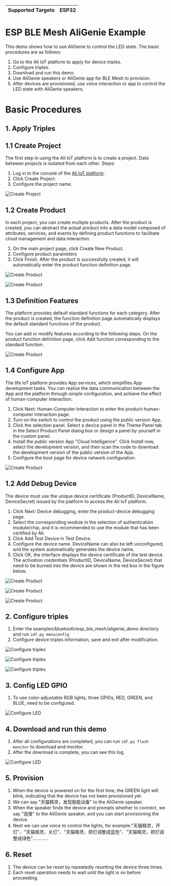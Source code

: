 | Supported Targets | ESP32 |
| ----------------- | ----- |

ESP BLE Mesh AliGenie Example
=============================

This demo shows how to use AliGenie to control the LED state. The basic procedures are as follows:

1. Go to the Ali IoT platform to apply for device triples.
2. Configure triples.
3. Download and run this demo.
4. Use AliGenie speakers or AliGenie app for BLE Mesh to provision.
5. After devices are provisioned, use voice interaction or app to control the LED state with AliGenie speakers.

# Basic Procedures

## 1. Apply Triples

## 1.1 Create Project

The first step in using the Ali IoT platform is to create a project. Data between projects is isolated from each other. Steps:

1. Log in to the console of the [Ali IoT platform](https://living.aliyun.com/?spm=a2c4g.11186623.2.13.4d219931TRSWJO).
2. Click Create Project.
3. Configure the project name.

![Create Project](images/create_project.png)

## 1.2 Create Product

In each project, you can create multiple products. After the product is created, you can abstract the actual product into a data model composed of attributes, services, and events by defining product functions to facilitate cloud management and data interaction.

1. On the main project page, click Create New Product.
2. Configure product parameters
3. Click Finish. After the product is successfully created, it will automatically enter the product function definition page.

![Create Product](images/create_product.png)

![Create Product](images/create_product_01.png)

## 1.3 Definition Features

The platform provides default standard functions for each category. After the product is created, the function definition page automatically displays the default standard functions of the product.

You can add or modify features according to the following steps. On the product function definition page, click Add function corresponding to the standard function.

![Create Product](images/create_product_02.png)

## 1.4 Configure App

The life IoT platform provides App services, which simplifies App development tasks. You can realize the data communication between the App and the platform through simple configuration, and achieve the effect of human-computer interaction.

1. Click Next: Human-Computer Interaction to enter the product-human-computer interaction page.
2. Turn on the switch to control the product using the public version App.
3. Click the selection panel. Select a device panel in the Theme Panel tab in the Select Product Panel dialog box or design a panel by yourself in the custom panel.
4. Install the public version App "Cloud Intelligence". Click Install now, select the development version, and then scan the code to download the development version of the public version of the App.
5. Configure the boot page for device network configuration.

![Create Product](images/create_product_03.png)

## 1.2 Add Debug Device

The device must use the unique device certificate (ProductID, DeviceName, DeviceSecret) issued by the platform to access the Ali IoT platform.

1. Click Next: Device debugging, enter the product-device debugging page.
2. Select the corresponding module in the selection of authentication module/chip, and it is recommended to use the module that has been certified by Ali.
3. Click Add Test Device in Test Device.
4. Configure the device name. DeviceName can also be left unconfigured, and the system automatically generates the device name.
5. Click OK, the interface displays the device certificate of the test device. The activation credentials (ProductID, DeviceName, DeviceSecret) that need to be burned into the device are shown in the red box in the figure below.

![Create Product](images/create_product_04.png)

![Create Product](images/create_product_05.png)

![Create Product](images/create_product_06.png)

## 2. Configure triples

1. Enter the examples/bluetooth/esp_ble_mesh/aligenie_demo directory and run `idf.py menuconfig`
2. Configure device triples information, save and exit after modification.

![Configure triples](images/configure_triples_00.png)

![Configure triples](images/configure_triples_01.png)

![Configure triples](images/configure_triples_02.png)

## 3. Config LED GPIO

1. To use color-adjustable RGB lights, three GPIOs, RED, GREEN, and BLUE, need to be configured.

![Configure LED](images/configure_led.png)

## 4. Download and run this demo

1. After all configurations are completed, you can run `idf.py flash monitor` to download and monitor.
2. After the download is complete, you can see this log.

![Configure LED](images/flash_monitor.png)

## 5. Provision

1. When the device is powered on for the first time, the GREEN light will blink, indicating that the device has not been provisioned yet.
2. We can say "天猫精灵，发现智能设备" to the AliGenie speaker.
3. When the speaker finds the device and prompts whether to connect, we say "连接" to the AliGenie speaker, and you can start provisioning the device.
4. Next we can use voice to control the lights, for example:"天猫精灵，开灯"、"天猫精灵，关灯"、"天猫精灵，把灯调整成蓝色"、"天猫精灵，把灯调整成绿色"…………

## 6. Reset

1. The device can be reset by repeatedly resetting the device three times.
2. Each reset operation needs to wait until the light is on before proceeding.

